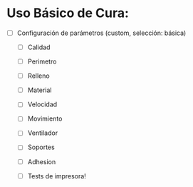 # Uso Básico de Cura:
- [ ] Configuración de parámetros (custom, selección: básica)
  - [ ] Calidad
  - [ ] Perimetro
  - [ ] Relleno
  - [ ] Material
  - [ ] Velocidad
  - [ ] Movimiento
  - [ ] Ventilador
  - [ ] Soportes
  - [ ] Adhesion
  
  - [ ] Tests de impresora!  

  
  
